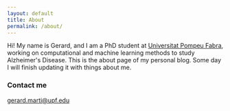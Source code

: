 ```yaml
---
layout: default
title: About
permalink: /about/
---
```


Hi! My name is Gerard, and I am a PhD student at [Universitat Pompeu Fabra](https://www.upf.edu/), working on computational and machine learning methods to study Alzheimer's Disease. This is the about page of my personal blog. Some day I will finish updating it with things about me.

### Contact me

[gerard.marti@upf.edu](mailto:gerard.marti@upf.edu)
